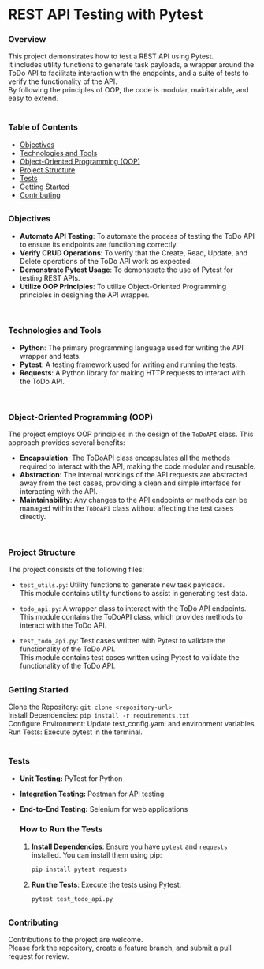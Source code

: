 # REST API Testing with Pytest

### Overview
This project demonstrates how to test a REST API using Pytest.</br>
It includes utility functions to generate task payloads, a wrapper around the ToDo API to facilitate interaction with the endpoints, and a suite of tests to verify the functionality of the API.</br>
By following the principles of OOP, the code is modular, maintainable, and easy to extend.</br>
</br>

### Table of Contents
- [Objectives](#Objectives)
- [Technologies and Tools](#technologies-and-tools)
- [Object-Oriented Programming (OOP)](#object-oriented-programming-oop)
- [Project Structure](#project-structure)
- [Tests](#tests)
- [Getting Started](#getting-started)
- [Contributing](#contributing)

##

### Objectives
* **Automate API Testing**: To automate the process of testing the ToDo API to ensure its endpoints are functioning correctly.</br>
* **Verify CRUD Operations**: To verify that the Create, Read, Update, and Delete operations of the ToDo API work as expected.</br>
* **Demonstrate Pytest Usage**: To demonstrate the use of Pytest for testing REST APIs.</br>
* **Utilize OOP Principles**: To utilize Object-Oriented Programming principles in designing the API wrapper.</br>
</br>

### Technologies and Tools
* **Python**: The primary programming language used for writing the API wrapper and tests.</br>
* **Pytest**: A testing framework used for writing and running the tests.</br>
* **Requests**: A Python library for making HTTP requests to interact with the ToDo API.</br>
</br>

### Object-Oriented Programming (OOP)
The project employs OOP principles in the design of the `ToDoAPI` class. This approach provides several benefits:

* **Encapsulation**: The ToDoAPI class encapsulates all the methods required to interact with the API, making the code modular and reusable.
* **Abstraction**: The internal workings of the API requests are abstracted away from the test cases, providing a clean and simple interface for interacting with the API.
* **Maintainability**: Any changes to the API endpoints or methods can be managed within the `ToDoAPI` class without affecting the test cases directly.</br>
</br>

### Project Structure
The project consists of the following files:

* `test_utils.py`: Utility functions to generate new task payloads.</br>
This module contains utility functions to assist in generating test data.</br>
* `todo_api.py`: A wrapper class to interact with the ToDo API endpoints.</br>
This module contains the ToDoAPI class, which provides methods to interact with the ToDo API.</br>

* `test_todo_api.py`: Test cases written with Pytest to validate the functionality of the ToDo API.</br>
This module contains test cases written using Pytest to validate the functionality of the ToDo API.

##

### Getting Started
Clone the Repository: `git clone <repository-url>`</br>
Install Dependencies: `pip install -r requirements.txt`</br>
Configure Environment: Update test_config.yaml and environment variables.</br>
Run Tests: Execute pytest in the terminal.</br>
</br>

### Tests
- **Unit Testing:** PyTest for Python
- **Integration Testing:** Postman for API testing
- **End-to-End Testing:** Selenium for web applications

    ### How to Run the Tests
    1. **Install Dependencies**:
    Ensure you have `pytest` and `requests` installed. You can install them using pip:

        ```sh
        pip install pytest requests
        ```

    2. **Run the Tests**:
    Execute the tests using Pytest:

        ```sh
        pytest test_todo_api.py
        ```

##

### Contributing
Contributions to the project are welcome.</br>
Please fork the repository, create a feature branch, and submit a pull request for review.</br>